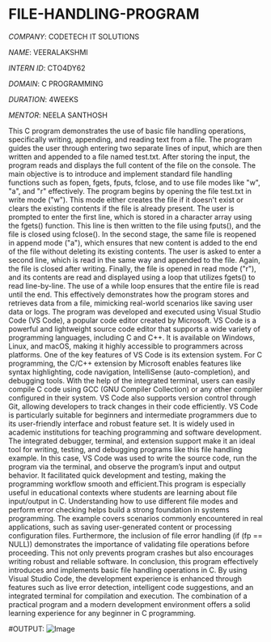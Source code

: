 # FILE-HANDLING-PROGRAM
*COMPANY*: CODETECH IT SOLUTIONS

*NAME*: VEERALAKSHMI

*INTERN ID*: CTO4DY62

*DOMAIN*: C PROGRAMMING

*DURATION*: 4WEEKS

*MENTOR*: NEELA SANTHOSH

This C program demonstrates the use of basic file handling operations, specifically writing, appending, and reading text from a file. The program guides the user through entering two separate lines of input, which are then written and appended to a file named test.txt. After storing the input, the program reads and displays the full content of the file on the console. The main objective is to introduce and implement standard file handling functions such as fopen, fgets, fputs, fclose, and to use file modes like "w", "a", and "r" effectively.
The program begins by opening the file test.txt in write mode ("w"). This mode either creates the file if it doesn't exist or clears the existing contents if the file is already present. The user is prompted to enter the first line, which is stored in a character array using the fgets() function. This line is then written to the file using fputs(), and the file is closed using fclose().
In the second stage, the same file is reopened in append mode ("a"), which ensures that new content is added to the end of the file without deleting its existing contents. The user is asked to enter a second line, which is read in the same way and appended to the file. Again, the file is closed after writing.
Finally, the file is opened in read mode ("r"), and its contents are read and displayed using a loop that utilizes fgets() to read line-by-line. The use of a while loop ensures that the entire file is read until the end. This effectively demonstrates how the program stores and retrieves data from a file, mimicking real-world scenarios like saving user data or logs.
The program was developed and executed using Visual Studio Code (VS Code), a popular code editor created by Microsoft. VS Code is a powerful and lightweight source code editor that supports a wide variety of programming languages, including C and C++. It is available on Windows, Linux, and macOS, making it highly accessible to programmers across platforms.
One of the key features of VS Code is its extension system. For C programming, the C/C++ extension by Microsoft enables features like syntax highlighting, code navigation, IntelliSense (auto-completion), and debugging tools. With the help of the integrated terminal, users can easily compile C code using GCC (GNU Compiler Collection) or any other compiler configured in their system. VS Code also supports version control through Git, allowing developers to track changes in their code efficiently.
VS Code is particularly suitable for beginners and intermediate programmers due to its user-friendly interface and robust feature set. It is widely used in academic institutions for teaching programming and software development. The integrated debugger, terminal, and extension support make it an ideal tool for writing, testing, and debugging programs like this file handling example.
In this case, VS Code was used to write the source code, run the program via the terminal, and observe the program’s input and output behavior. It facilitated quick development and testing, making the programming workflow smooth and efficient.This program is especially useful in educational contexts where students are learning about file input/output in C. Understanding how to use different file modes and perform error checking helps build a strong foundation in systems programming. The example covers scenarios commonly encountered in real applications, such as saving user-generated content or processing configuration files.
Furthermore, the inclusion of file error handling (if (fp == NULL)) demonstrates the importance of validating file operations before proceeding. This not only prevents program crashes but also encourages writing robust and reliable software.
In conclusion, this program effectively introduces and implements basic file handling operations in C. By using Visual Studio Code, the development experience is enhanced through features such as live error detection, intelligent code suggestions, and an integrated terminal for compilation and execution. The combination of a practical program and a modern development environment offers a solid learning experience for any beginner in C programming.

#OUTPUT:
![Image](https://github.com/user-attachments/assets/33093af5-2716-47d1-a66c-82de3d24240b)
